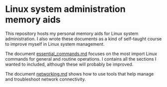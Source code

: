 # Linux system administration memory aids

This repository hosts my personal memory aids for Linux system administration.
I also wrote these documents as a kind of self-taught course to improve myself
in Linux system management.

The document [essential_commands.md](essential_commands.md) focuses on the most
import Linux commands for general and routine operations. I contains all the
sections I wanted to included, although these will probably be improved.

The document [networking.md](networking.md) shows how to use tools that help
manage and troubleshoot network connectivity.
